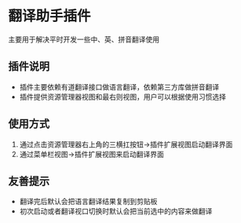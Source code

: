 # 翻译助手插件
主要用于解决平时开发一些中、英、拼音翻译使用

## 插件说明
* 插件主要依赖有道翻译接口做语言翻译，依赖第三方库做拼音翻译
* 插件提供资源管理器视图和最右则视图，用户可以根据使用习惯选择

## 使用方式
1. 通过点击资源管理器右上角的三横扛按钮->插件扩展视图启动翻译界面
2. 通过菜单栏视图->插件扩展视图来启动翻译界面

## 友善提示
* 翻译完后默认会把语言翻译结果复制到剪贴板
* 初次启动或者翻译视口切换时默认会把当前选中的内容来做翻译